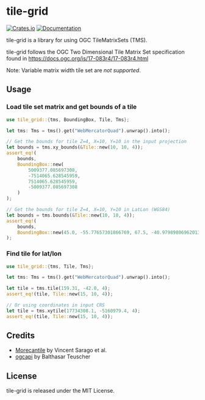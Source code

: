 tile-grid
=========

[![Crates.io](https://img.shields.io/crates/v/tile-grid.svg?maxAge=2592000)](https://crates.io/crates/tile-grid)
[![Documentation](https://docs.rs/tile-grid/badge.svg)](https://docs.rs/tile-grid/)

tile-grid is a library for using OGC TileMatrixSets (TMS).

tile-grid follows the OGC Two Dimensional Tile Matrix Set specification found in https://docs.ogc.org/is/17-083r4/17-083r4.html

Note: Variable matrix width tile set are *not supported*.

Usage
-----

### Load tile set matrix and get bounds of a tile

```rust
use tile_grid::{tms, BoundingBox, Tile, Tms};

let tms: Tms = tms().get("WebMercatorQuad").unwrap().into();

// Get the bounds for tile Z=4, X=10, Y=10 in the input projection
let bounds = tms.xy_bounds(&Tile::new(10, 10, 4));
assert_eq!(
    bounds,
    BoundingBox::new(
        5009377.085697308,
        -7514065.628545959,
        7514065.628545959,
        -5009377.085697308
    )
);

// Get the bounds for tile Z=4, X=10, Y=10 in LatLon (WGS84)
let bounds = tms.bounds(&Tile::new(10, 10, 4));
assert_eq!(
    bounds,
    BoundingBox::new(45.0, -55.77657301866769, 67.5, -40.97989806962013)
);
```

### Find tile for lat/lon

```rust
use tile_grid::{tms, Tile, Tms};

let tms: Tms = tms().get("WebMercatorQuad").unwrap().into();

let tile = tms.tile(159.31, -42.0, 4);
assert_eq!(tile, Tile::new(15, 10, 4));

// Or using coordinates in input CRS
let tile = tms.xytile(17734308.1, -5160979.4, 4);
assert_eq!(tile, Tile::new(15, 10, 4));
```

Credits
-------

* [Morecantile](https://github.com/developmentseed/morecantile) by Vincent Sarago et al.
* [ogcapi](https://github.com/georust/ogcapi) by Balthasar Teuscher


License
-------

tile-grid is released under the MIT License.
